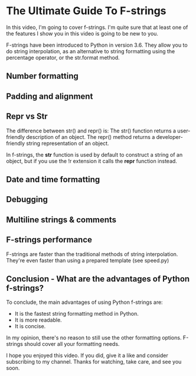 # The Ultimate Guide To F-strings

In this video, I'm going to cover f-strings. I'm quite sure that at least one of the features I show you in this video is going to be new to you.

F-strings have been introduced to Python in version 3.6. They allow you to do string interpolation, as an alternative to string formatting using the percentage operator, or the str.format method.

## Number formatting

## Padding and alignment

## Repr vs Str

The difference between str() and repr() is: The str() function returns a user-friendly description of an object. The repr() method returns a developer-friendly string representation of an object.

In f-strings, the **str** function is used by default to construct a string of an object, but if you use the !r extension it calls the **repr** function instead.

## Date and time formatting

## Debugging

## Multiline strings & comments

## F-strings performance

F-strings are faster than the traditional methods of string interpolation. They're even faster than using a prepared template (see speed.py)

## Conclusion - What are the advantages of Python f-strings?

To conclude, the main advantages of using Python f-strings are:

- It is the fastest string formatting method in Python.
- It is more readable.
- It is concise.

In my opinion, there's no reason to still use the other formatting options. F-strings should cover all your formatting needs.

I hope you enjoyed this video. If you did, give it a like and consider subscribing to my channel. Thanks for watching, take care, and see you soon.
